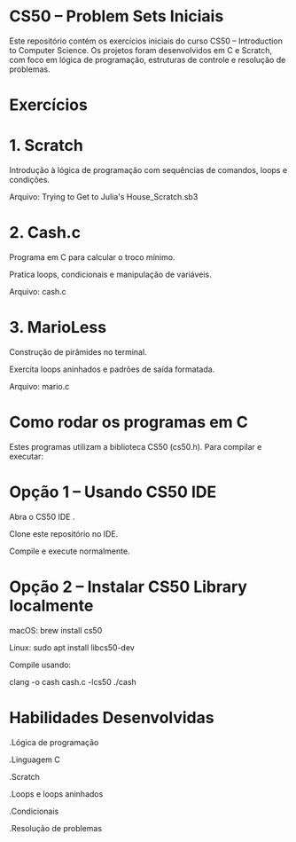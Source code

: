 # CS50 – Problem Sets Iniciais

Este repositório contém os exercícios iniciais do curso CS50 – Introduction to Computer Science. Os projetos foram desenvolvidos em C e Scratch, com foco em lógica de programação, estruturas de controle e resolução de problemas.

# Exercícios
   
# 1. Scratch

Introdução à lógica de programação com sequências de comandos, loops e condições.

Arquivo: Trying to Get to Julia's House_Scratch.sb3

# 2. Cash.c

Programa em C para calcular o troco mínimo.

Pratica loops, condicionais e manipulação de variáveis.

Arquivo: cash.c

# 3. MarioLess

Construção de pirâmides no terminal.

Exercita loops aninhados e padrões de saída formatada.

Arquivo: mario.c

# Como rodar os programas em C

Estes programas utilizam a biblioteca CS50 (cs50.h). Para compilar e executar:

# Opção 1 – Usando CS50 IDE

Abra o CS50 IDE
.

Clone este repositório no IDE.

Compile e execute normalmente.

# Opção 2 – Instalar CS50 Library localmente

macOS: brew install cs50

Linux: sudo apt install libcs50-dev

Compile usando:

clang -o cash cash.c -lcs50
./cash

# Habilidades Desenvolvidas

.Lógica de programação

.Linguagem C

.Scratch

.Loops e loops aninhados

.Condicionais

.Resolução de problemas
